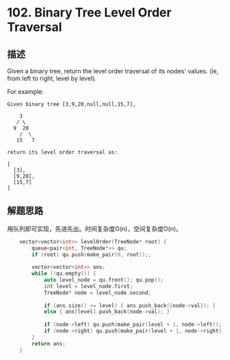 # 102. Binary Tree Level Order Traversal

## 描述
Given a binary tree, return the level order traversal of its nodes' values. (ie, from left to right, level by level).

For example:
```
Given binary tree [3,9,20,null,null,15,7],

    3
   / \
  9  20
    /  \
   15   7

return its level order traversal as:

[
  [3],
  [9,20],
  [15,7]
]
```
## 解题思路
用队列即可实现，先进先出。时间复杂度O(n)，空间复杂度O(n)。
```C++
    vector<vector<int>> levelOrder(TreeNode* root) {
        queue<pair<int, TreeNode*>> qu;
        if (root) qu.push(make_pair(0, root));;
        
        vector<vector<int>> ans;
        while (!qu.empty()) {
            auto level_node = qu.front(); qu.pop();
            int level = level_node.first;
            TreeNode* node = level_node.second;
            
            if (ans.size() <= level) { ans.push_back({node->val}); }
            else { ans[level].push_back(node->val); }
            
            if (node->left) qu.push(make_pair(level + 1, node->left));
            if (node->right) qu.push(make_pair(level + 1, node->right));
        }
        return ans;
    }
```